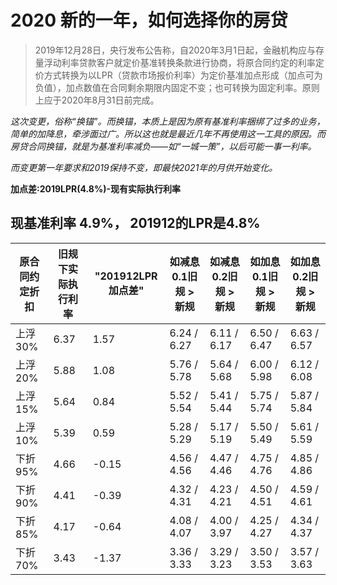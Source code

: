 # 2020 新的一年，如何选择你的房贷

>  2019年12月28日，央行发布公告称，自2020年3月1日起，金融机构应与存量浮动利率贷款客户就定价基准转换条款进行协商，将原合同约定的利率定价方式转换为以LPR（贷款市场报价利率）为定价基准加点形成（加点可为负值），加点数值在合同剩余期限内固定不变；也可转换为固定利率。原则上应于2020年8月31日前完成。

_这次变更，俗称“换锚”。而换锚，本质上是因为原有基准利率捆绑了过多的业务，简单的加降息，牵涉面过广。所以这也就是最近几年不再使用这一工具的原因。而房贷合同换锚，就是为基准利率减负——如“一城一策”，以后可能一事一利率。_

_而变更第一年要求和2019保持不变，即最快2021年的月供开始变化。_

__加点差:2019LPR(4.8%)-现有实际执行利率__

##  现基准利率 4.9%， 201912的LPR是4.8%

| 原合同约定折扣	| 旧规下实际执行利率	| "201912LPR加点差"| 如减息0.1旧规 > 新规|如减息0.2旧规 >	新规|如加息0.1旧规 >	新规|如加息0.2旧规 >	新规|
| ------------- | ----------- | ----------- | ----------- | ----------- | ----------- | ----------- | 
|上浮 30%	|6.37 	|1.57 	|6.24 / 6.27 	|6.11 / 6.17 	|6.50 / 6.47 	|6.63 / 6.57 |
|上浮 20%	|5.88 	|1.08 	|5.76 / 5.78 	|5.64 / 5.68 	|6.00 / 5.98 	|6.12 / 6.08 |
|上浮 15%	|5.64 	|0.84 	|5.52 / 5.54 	|5.41 / 5.44 	|5.75 / 5.74 	|5.87 / 5.84 |
|上浮 10%	|5.39 	|0.59 	|5.28 / 5.29 	|5.17 / 5.19 	|5.50 / 5.49 	|5.61 / 5.59 |
|下折 95%	|4.66 	|-0.15 	|4.56 / 4.56 	|4.47 / 4.46 	|4.75 / 4.76 	|4.85 / 4.86 |
|下折 90%	|4.41 	|-0.39 	|4.32 / 4.31 	|4.23 / 4.21 	|4.50 / 4.51 	|4.59 / 4.61 |
|下折 85%	|4.17 	|-0.64 	|4.08 / 4.07 	|4.00 / 3.97 	|4.25 / 4.27 	|4.34 / 4.37 |
|下折 70%	|3.43 	|-1.37 	|3.36 / 3.33 	|3.29 / 3.23 	|3.50 / 3.53 	|3.57 / 3.63 |
